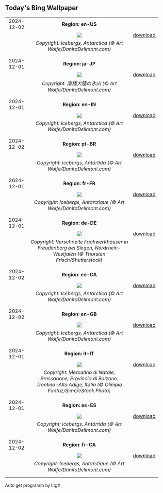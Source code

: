 ## Today's Bing Wallpaper
|      |      |      |
| :----: | :----: | :----: |
|2024-12-02|**Region: en-US**||
||![](https://www.bing.com/th?id=OHR.IcebergsAntarctica_EN-US6829804691_UHD.jpg&pid=hp&w=1152&h=648&rs=1&c=4)| [download](https://www.bing.com/th?id=OHR.IcebergsAntarctica_EN-US6829804691_UHD.jpg)|
||*Copyright: Icebergs, Antarctica (© Art Wolfe/DanitaDelimont.com)*
||
|||
|2024-12-01|**Region: ja-JP**||
||![](https://www.bing.com/th?id=OHR.IcebergsAntarctica_JA-JP7385959905_UHD.jpg&pid=hp&w=1152&h=648&rs=1&c=4)| [download](https://www.bing.com/th?id=OHR.IcebergsAntarctica_JA-JP7385959905_UHD.jpg)|
||*Copyright: 南極大陸の氷山 (© Art Wolfe/DanitaDelimont.com)*
||
|||
|2024-12-01|**Region: en-IN**||
||![](https://www.bing.com/th?id=OHR.IcebergsAntarctica_EN-IN1897026898_UHD.jpg&pid=hp&w=1152&h=648&rs=1&c=4)| [download](https://www.bing.com/th?id=OHR.IcebergsAntarctica_EN-IN1897026898_UHD.jpg)|
||*Copyright: Icebergs, Antarctica (© Art Wolfe/DanitaDelimont.com)*
||
|||
|2024-12-02|**Region: pt-BR**||
||![](https://www.bing.com/th?id=OHR.IcebergsAntarctica_PT-BR8796328683_UHD.jpg&pid=hp&w=1152&h=648&rs=1&c=4)| [download](https://www.bing.com/th?id=OHR.IcebergsAntarctica_PT-BR8796328683_UHD.jpg)|
||*Copyright: Icebergs, Antártida (© Art Wolfe/DanitaDelimont.com)*
||
|||
|2024-12-01|**Region: fr-FR**||
||![](https://www.bing.com/th?id=OHR.IcebergsAntarctica_FR-FR7491065799_UHD.jpg&pid=hp&w=1152&h=648&rs=1&c=4)| [download](https://www.bing.com/th?id=OHR.IcebergsAntarctica_FR-FR7491065799_UHD.jpg)|
||*Copyright: Icebergs, Antarctique (© Art Wolfe/DanitaDelimont.com)*
||
|||
|2024-12-01|**Region: de-DE**||
||![](https://www.bing.com/th?id=OHR.FreudenbergHistoricHouses_DE-DE3863423728_UHD.jpg&pid=hp&w=1152&h=648&rs=1&c=4)| [download](https://www.bing.com/th?id=OHR.FreudenbergHistoricHouses_DE-DE3863423728_UHD.jpg)|
||*Copyright: Verschneite Fachwerkhäuser in Freudenberg bei Siegen, Nordrhein-Westfalen (© Thorsten Frisch/Shutterstock)*
||
|||
|2024-12-02|**Region: en-CA**||
||![](https://www.bing.com/th?id=OHR.IcebergsAntarctica_EN-CA5966857635_UHD.jpg&pid=hp&w=1152&h=648&rs=1&c=4)| [download](https://www.bing.com/th?id=OHR.IcebergsAntarctica_EN-CA5966857635_UHD.jpg)|
||*Copyright: Icebergs, Antarctica (© Art Wolfe/DanitaDelimont.com)*
||
|||
|2024-12-02|**Region: en-GB**||
||![](https://www.bing.com/th?id=OHR.IcebergsAntarctica_EN-GB9447266279_UHD.jpg&pid=hp&w=1152&h=648&rs=1&c=4)| [download](https://www.bing.com/th?id=OHR.IcebergsAntarctica_EN-GB9447266279_UHD.jpg)|
||*Copyright: Icebergs, Antarctica (© Art Wolfe/DanitaDelimont.com)*
||
|||
|2024-12-01|**Region: it-IT**||
||![](https://www.bing.com/th?id=OHR.MercatiDiNataleBolzano_IT-IT2256905385_UHD.jpg&pid=hp&w=1152&h=648&rs=1&c=4)| [download](https://www.bing.com/th?id=OHR.MercatiDiNataleBolzano_IT-IT2256905385_UHD.jpg)|
||*Copyright: Mercatino di Natale, Bressanone, Provincia di Bolzano, Trentino-Alto Adige, Italia (© Olimpio Fantuz/Sime/eStock Photo)*
||
|||
|2024-12-01|**Region: es-ES**||
||![](https://www.bing.com/th?id=OHR.IcebergsAntarctica_ES-ES3608779732_UHD.jpg&pid=hp&w=1152&h=648&rs=1&c=4)| [download](https://www.bing.com/th?id=OHR.IcebergsAntarctica_ES-ES3608779732_UHD.jpg)|
||*Copyright: Icebergs, Antártida (© Art Wolfe/DanitaDelimont.com)*
||
|||
|2024-12-02|**Region: fr-CA**||
||![](https://www.bing.com/th?id=OHR.IcebergsAntarctica_FR-CA4528106191_UHD.jpg&pid=hp&w=1152&h=648&rs=1&c=4)| [download](https://www.bing.com/th?id=OHR.IcebergsAntarctica_FR-CA4528106191_UHD.jpg)|
||*Copyright: Icebergs, Antarctique (© Art Wolfe/DanitaDelimont.com)*
||
|||

Auto get programm by LtgX

